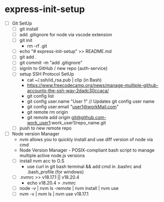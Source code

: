 # express-init-setup
- [ ] Git SetUp
    - [ ] git install
    - [ ] add .gitignore for node via vscode extension
    - [ ] git init
        - rm -rf .git
    - [ ] echo "# express-init-setup" >> README.md
    - [ ] git add .
    - [ ] git commit -m "add .gitignore"
    - [ ] signIn to GitHub / new repo {auth-service}
    - [ ] setup SSH Protocol SetUp
        - cat ~/.ssh/id_rsa.pub | clip (in Bash)
        - https://www.freecodecamp.org/news/manage-multiple-github-accounts-the-ssh-way-2dadc30ccaca/
        - git config list
        - git config user.name "User 1"   // Updates git config user name
        - git config user.email "user1@workMail.com"
        - git remote rm origin
        - git remote add origin git@github.com-work_user1:work_user1/repo_name.git
    - [ ] push to new remote repo

- [ ] Node version Manager
    - nvm allows you to quickly install and use diff version of node via cmd
    - Node Version Manager - POSIX-compliant bash script to manage multiple active node.js versions
    - [ ] install nvm acc to O.S
        - use curl in git bash terminal && add cmd in .bashrc and .bash_profile (for windows)
    - [ ] .nvmrc  >> v18.17.1 || v18.20.4
        - echo v18.20.4 > .nvmrc
    - [ ] node -v  |  nvm ls -remote  |  nvm install  |  nvm use
    - [ ] nvm -v  |  nvm ls  |  nvm use v18.17.1
